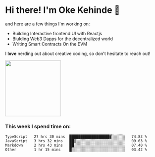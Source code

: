 # Hi there! I'm Oke Kehinde :cowboy_hat_face:

and here are a few things I'm working on:

- Building Interactive frontend UI with Reactjs
- Biulding Web3 Dapps for the decentralized world
- Writing Smart Contracts On the EVM

I **love** nerding out about creative coding, so don't hesitate to reach out!


<img height="180em" src="https://github-readme-stats.vercel.app/api?username=okeken&show_icons=true&hide_border=true&&count_private=true&include_all_commits=true" />

### This week I spend time on:

<!--START_SECTION:waka-->

```text
TypeScript   27 hrs 30 mins  ██████████████████▓░░░░░░   74.83 %
JavaScript   3 hrs 32 mins   ██▒░░░░░░░░░░░░░░░░░░░░░░   09.63 %
Markdown     2 hrs 43 mins   ██░░░░░░░░░░░░░░░░░░░░░░░   07.40 %
Other        1 hr 15 mins    █░░░░░░░░░░░░░░░░░░░░░░░░   03.42 %
```

<!--END_SECTION:waka-->
